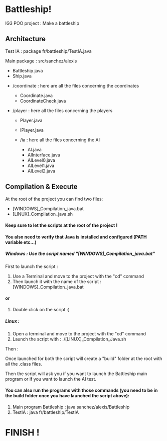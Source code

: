 # Battleship!

IG3 POO project : Make a battleship


## Architecture

Test IA : package fr/battleship/TestIA.java

Main package : src/sanchez/alexis

 * Battleship.java
 * Ship.java

 - /coordinate : here are all the files concerning the coordinates
	 * Coordinate.java
	 * CoordinateCheck.java
	 
 - /player : here all the files concerning the players
	 * Player.java
	 * IPlayer.java
	 
	 * /ia : here all the files concerning the AI
		 * AI.java
		 * AIInterface.java
		 * AILevel0.java
		 * AILevel1.java
		 * AILevel2.java


## Compilation & Execute
At the root of the project you can find two files:

* [WINDOWS]_Compilation_java.bat
*  [LINUX]_Compilation_java.sh

#### Keep sure to let the scripts at the root of the project !

#### You also need to verify that Java is installed and configured (PATH variable etc...)

##### Windows : Use the script named "[WINDOWS]_Compilation_java.bat"
First to launch the script :

1) Use a Terminal and move to the project with the "cd" command
2) Then launch it with the name of the script :  [WINDOWS]_Compilation_java.bat

#### or

1) Double click on the script :)

##### Linux :

1) Open a terminal and move to the project with the "cd" command
2) Launch the script with : ./[LINUX]_Compilation_Java.sh

Then :

Once launched for both the script will create a "build" folder at the root with all the .class files.

Then the script will ask you if you want to launch the Battleship main program or if you want to launch the AI test.


#### You can also run the programs with those commands (you need to be in the build folder once you have launched the script above):

1) Main program Battleship : java sanchez/alexis/Battleship
2) TestIA : java fr/battleship/TestIA


# FINISH ! 
